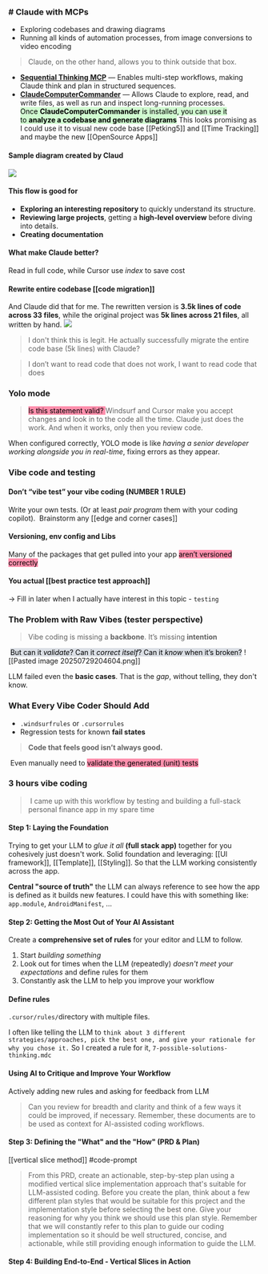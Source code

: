 ### # Claude with MCPs
- Exploring codebases and drawing diagrams
- Running all kinds of automation processes, from image conversions to video encoding
> Claude, on the other hand, allows you to think outside that box.
- [**Sequential Thinking MCP**](https://smithery.ai/server/@smithery-ai/server-sequential-thinking) — Enables multi-step workflows, making Claude think and plan in structured sequences.
- [**ClaudeComputerCommander**](https://github.com/wonderwhy-er/ClaudeComputerCommander) — Allows Claude to explore, read, and write files, as well as run and inspect long-running processes.
<mark style="background: #BBFABBA6;">Once **ClaudeComputerCommander** is installed, you can use it to **analyze a codebase and generate diagrams**</mark>
This looks promising as I could use it to visual new code base [[Petking5]] and [[Time Tracking]] and maybe the new [[OpenSource Apps]]
#### Sample diagram created by Claud
![](https://miro.medium.com/v2/resize:fit:1400/1*_N7MCVbaHEMdXZndmwuvzQ.png)
#### This flow is good for
- **Exploring an interesting repository** to quickly understand its structure.
- **Reviewing large projects**, getting a **high-level overview** before diving into details.
- **Creating documentation** 
#### What make Claude better?
Read in full code, while Cursor use *index* to save cost
#### Rewrite entire codebase [[code migration]]
And Claude did that for me. The rewritten version is **3.5k lines of code across 33 files**, while the original project was **5k lines across 21 files**, all written by hand.
![](https://miro.medium.com/v2/resize:fit:1400/1*R-G64WW0n8IHyFAHEaJo-w.png)
> I don't think this is legit. He actually successfully migrate the entire code base (5k lines) with Claude?

> I don’t want to read code that does not work, I want to read code that does

### Yolo mode
> <mark style="background: #FF5582A6;">Is this statement valid? </mark>Windsurf and Cursor make you accept changes and look in to the code all the time. Claude just does the work. And when it works, only then you review code.

When configured correctly, YOLO mode is like *having a senior developer working alongside you in real-time*, fixing errors as they appear.


### Vibe code and testing
#### Don’t “vibe test” your vibe coding (NUMBER 1 RULE)
Write your own tests. (Or at least *pair program* them with your coding copilot).
 Brainstorm any [[edge and corner cases]]

#### Versioning, env config and Libs
Many of the packages that get pulled into your app <mark style="background: #FF5582A6;">aren’t versioned correctly</mark>

#### You actual [[best practice test approach]]
-> Fill in later when I actually have interest in this topic - `testing`


### The Problem with Raw Vibes (tester perspective)
> Vibe coding is missing a **backbone**. It’s missing **intention**

 <mark style="background: #CACFD9A6;">But can it _validate_? Can it _correct itself_? Can it _know_ when it’s broken?</mark>
![[Pasted image 20250729204604.png]]

LLM failed even the **basic cases**. That is the *gap*, without telling, they don't know.

### What Every Vibe Coder Should Add
- `.windsurfrules` or `.cursorrules`
- Regression tests for known **fail states**
> **Code that feels good isn’t always good.**

 Even manually need to <mark style="background: #FF5582A6;">validate the generated (unit) tests</mark>

### 3 hours vibe coding
>  I came up with this workflow by testing and building a full-stack personal finance app in my spare time
#### Step 1: Laying the Foundation
Trying to get your LLM to *glue it all* **(full stack app)** together for you cohesively just doesn't work.
Solid foundation and leveraging: [[UI framework]], [[Template]], [[Styling]]. So that the LLM working consistently across the app.

**Central "source of truth"** the LLM can always reference to see how the app is defined as it builds new features.
I could have this with something like: `app.module`, `AndroidManifest`, ...

#### Step 2: Getting the Most Out of Your AI Assistant
Create a **comprehensive set of rules** for your editor and LLM to follow.
1. Start *building something*
2. Look out for times when the LLM (repeatedly) _doesn't meet your expectations_ and define rules for them
3. Constantly ask the LLM to help you improve your workflow
#### Define rules
`.cursor/rules/`directory with multiple files.

I often like telling the LLM to `think about 3 different strategies/approaches, pick the best one, and give your rationale for why you chose it.` So I created a rule for it, `7-possible-solutions-thinking.mdc`

#### Using AI to Critique and Improve Your Workflow
Actively adding new rules and asking for feedback from LLM
>Can you review for breadth and clarity and think of a few ways it could be improved, if necessary. Remember, these documents are to be used as context for AI-assisted coding workflows.

#### Step 3: Defining the "What" and the "How" (PRD & Plan)
[[vertical slice method]]
#code-prompt
> From this PRD, create an actionable, step-by-step plan using a modified vertical slice implementation approach that's suitable for LLM-assisted coding. Before you create the plan, think about a few different plan styles that would be suitable for this project and the implementation style before selecting the best one. Give your reasoning for why you think we should use this plan style. Remember that we will constantly refer to this plan to guide our coding implementation so it should be well structured, concise, and actionable, while still providing enough information to guide the LLM.
#### Step 4: Building End-to-End - Vertical Slices in Action